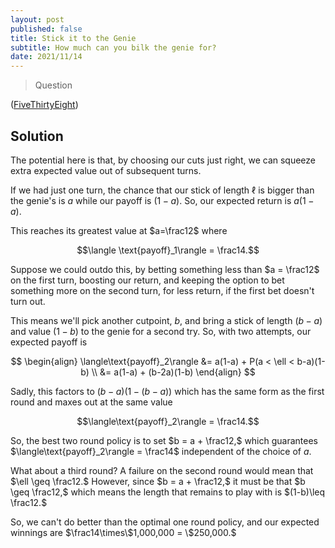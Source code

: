 ```yaml
---
layout: post
published: false
title: Stick it to the Genie
subtitle: How much can you bilk the genie for?
date: 2021/11/14
---
```


>Question

<!--more-->

([FiveThirtyEight](URL))

## Solution

The potential here is that, by choosing our cuts just right, we can squeeze extra expected value out of subsequent turns. 

If we had just one turn, the chance that our stick of length $\ell$ is bigger than the genie's is $a$ while our payoff is $(1-a).$ So, our expected return is $a(1-a).$ 

This reaches its greatest value at $a=\frac12$ where 

$$\langle \text{payoff}_1\rangle = \frac14.$$

Suppose we could outdo this, by betting something less than $a = \frac12$ on the first turn, boosting our return, and keeping the option to bet something more on the second turn, for less return, if the first bet doesn't turn out.

This means we'll pick another cutpoint, $b,$ and bring a stick of length $(b-a)$ and value $(1-b)$ to the genie for a second try. So, with two attempts, our expected payoff is

$$
\begin{align}
\langle\text{payoff}_2\rangle &= a(1-a) + P(a < \ell < b-a)(1-b) \\
&= a(1-a) + (b-2a)(1-b)
\end{align}
$$

Sadly, this factors to $(b-a)(1-(b-a))$ which has the same form as the first round and maxes out at the same value

$$\langle\text{payoff}_2\rangle = \frac14.$$

So, the best two round policy is to set $b = a + \frac12,$ which guarantees $\langle\text{payoff}_2\rangle = \frac14$ independent of the choice of $a.$

What about a third round? A failure on the second round would mean that $\ell \geq \frac12.$ However, since $b = a + \frac12,$ it must be that $b \geq \frac12,$ which means the length that remains to play with is $(1-b)\leq \frac12.$ 

So, we can't do better than the optimal one round policy, and our expected winnings are $\frac14\times\$1,000,000 = \$250,000.$

<br>
